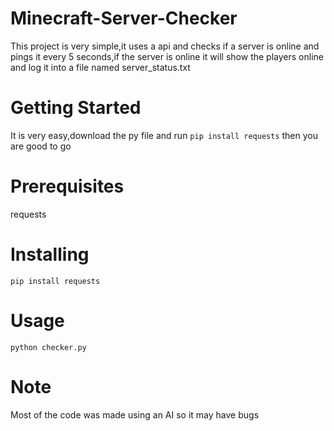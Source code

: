 # Minecraft-Server-Checker
This project is very simple,it uses a api and checks if a server is online and pings it every 5 seconds,if the server is online it will show the players online and log it into a file named server_status.txt

# Getting Started
It is very easy,download the py file and run ```pip install requests``` then you are good to go

# Prerequisites
requests

# Installing
```pip install requests```

# Usage
```python checker.py```

# Note
Most of the code was made using an AI so it may have bugs
